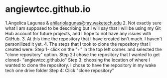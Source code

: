 # angiewtcc.github.io
 1.Angelica Lagunas & ahilariolagunas@my.waketech.edu
2. Not exactly sure what I am supposed to be describing but I will say that I will be using my Git Hub account for future projects,
and I hope to not have any issues with GitHub.
3. At this time the repository that I have created isn't much. I haven't personilized it yet.
4. The steps that I took to clone the repository that I created were: Step 1- click on the "+" in the top left corner.
and selected the "clone repository" option.
 Step 2:I chose the repository that I wanted to get cloned- "angiewtcc.github.io"
Step 3: choosing the location of where I wanted to clone the repository. I chose to have the repository in my
wake tech one drive folder
Step 4: Click "clone repository" 
